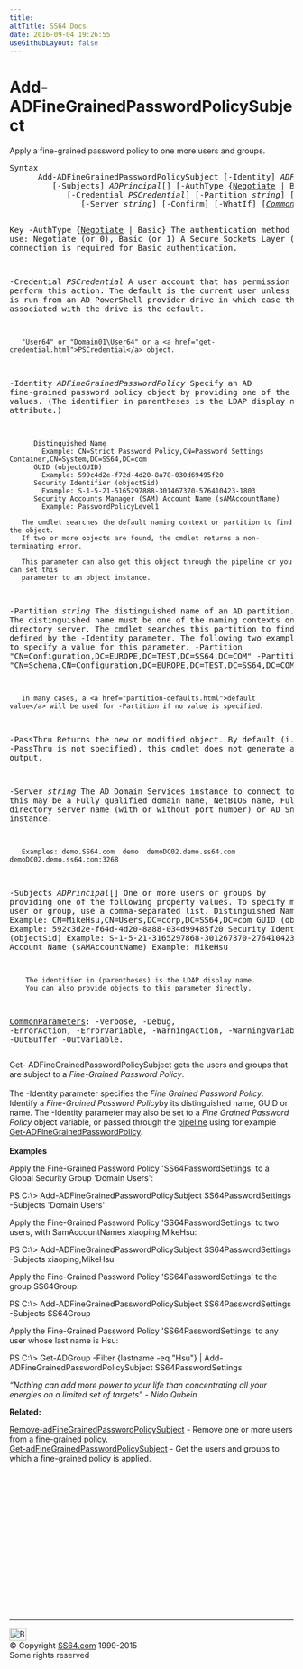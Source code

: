 ```yaml
---
title:
altTitle: SS64 Docs
date: 2016-09-04 19:26:55
useGithubLayout: false
---
```

<!-- #BeginLibraryItem "/Library/head_ps.lbi" --><!-- #EndLibraryItem --><h1>Add-ADFineGrainedPasswordPolicy<b>Subject</b></h1> 
<p>Apply a fine-grained password policy to one more users and groups.</p>
<pre>Syntax
      Add-ADFineGrainedPasswordPolicySubject [-Identity] <i>ADFineGrainedPasswordPolicy</i>
         [-Subjects] <i>ADPrincipal</i>[] [-AuthType {<u>Negotiate</u> | Basic}]
            [-Credential <i>PSCredential</i>] [-Partition <i>string</i>] [-PassThru]
               [-Server <i>string</i>] [-Confirm] [-WhatIf] [<a href="common.html"><i>CommonParameters</i></a>]

Key
   -AuthType {<u>Negotiate</u> | Basic}
       The authentication method to use: Negotiate (or 0), Basic (or 1)
       A Secure Sockets Layer (SSL) connection is required for Basic authentication.

   -Credential <i>PSCredential</i>
       A user account that has permission to perform this action.
       The default is the current user unless the cmdlet is run from an AD PowerShell provider drive
       in which case the account associated with the drive is the default.

       "User64" or "Domain01\User64" or a <a href="get-credential.html">PSCredential</a> object.

   -Identity <i>ADFineGrainedPasswordPolicy</i>
       Specify an AD fine-grained password policy object by providing one of the following values.
       (The identifier in parentheses is the LDAP display name for the attribute.)

          Distinguished Name 
            Example: CN=Strict Password Policy,CN=Password Settings Container,CN=System,DC=SS64,DC=com 
          GUID (objectGUID) 
            Example: 599c4d2e-f72d-4d20-8a78-030d69495f20
          Security Identifier (objectSid) 
            Example: S-1-5-21-5165297888-301467370-576410423-1803
          Security Accounts Manager (SAM) Account Name (sAMAccountName)
            Example: PasswordPolicyLevel1

       The cmdlet searches the default naming context or partition to find the object.
       If two or more objects are found, the cmdlet returns a non-terminating error.

       This parameter can also get this object through the pipeline or you can set this
       parameter to an object instance.

   -Partition <i>string</i>
       The distinguished name of an AD partition.
       The distinguished name must be one of the naming contexts on the current
       directory server. The cmdlet searches this partition to find the object defined by
       the -Identity parameter. 
       The following two examples show how to specify a value for this parameter.
          -Partition "CN=Configuration,DC=EUROPE,DC=TEST,DC=SS64,DC=COM"
          -Partition "CN=Schema,CN=Configuration,DC=EUROPE,DC=TEST,DC=SS64,DC=COM"

       In many cases, a <a href="partition-defaults.html">default value</a> will be used for -Partition if no value is specified.

   -PassThru
       Returns the new or modified object.
       By default (i.e. if -PassThru is not specified), this cmdlet does not generate any output.

   -Server <i>string</i>
       The AD Domain Services instance to connect to, this may be a Fully qualified domain name,
       NetBIOS name, Fully qualified directory server name (with or without port number) or AD Snapshot instance.

       Examples: demo.SS64.com  demo  demoDC02.demo.ss64.com  demoDC02.demo.ss64.com:3268

   -Subjects <i>ADPrincipal</i>[]
       One or more users or groups by providing one of the following property values.
       To specify more than one user or group, use a comma-separated list.
          Distinguished Name (DN)
            Example: CN=MikeHsu,CN=Users,DC=corp,DC=SS64,DC=com
          GUID (objectGUID)
            Example: 592c3d2e-f64d-4d20-8a88-034d99485f20
          Security Identifier (objectSid)
            Example: S-1-5-21-3165297868-301267370-276410423-1103
          SAM Account Name (sAMAccountName)
            Example: MikeHsu

        The identifier in (parentheses) is the LDAP display name.
        You can also provide objects to this parameter directly.

   <a href="common.html">CommonParameters</a>:
       -Verbose, -Debug, -ErrorAction, -ErrorVariable, -WarningAction, -WarningVariable,
       -OutBuffer -OutVariable.</pre>
<p>Get- ADFineGrainedPasswordPolicySubject  gets the users and groups that are subject to a <i>Fine-Grained Password Policy</i>.<br>
<br>The <span class="code">-Identity</span> parameter specifies the <i>Fine Grained Password Policy</i>. Identify a <i>Fine-Grained Password Policy</i>by its distinguished name, GUID or name. The -Identity parameter may also be set to a <i>Fine Grained Password Policy</i> object variable, or passed through the <a href="syntax-pipeline.html">pipeline</a> using for example <a href="get-adfinegrainedpasswordpolicy.html">Get-ADFineGrainedPasswordPolicy</a>.<br>
<br><b>Examples</b></p>
<p>  Apply the Fine-Grained Password Policy  'SS64PasswordSettings' to a Global Security Group 'Domain Users':</p>
<p><span class="code">PS C:\&gt; Add-ADFineGrainedPasswordPolicySubject SS64PasswordSettings -Subjects 'Domain Users'</span></p>
<p>Apply the Fine-Grained Password Policy  'SS64PasswordSettings' to two users, with SamAccountNames xiaoping,MikeHsu:</p>
<p><span class="code">PS C:\&gt; Add-ADFineGrainedPasswordPolicySubject SS64PasswordSettings -Subjects  xiaoping,MikeHsu</span></p>
<p>Apply the Fine-Grained Password Policy  'SS64PasswordSettings' to the group SS64Group:</p>
<p><span class="code">PS C:\&gt; Add-ADFineGrainedPasswordPolicySubject SS64PasswordSettings -Subjects SS64Group</span></p>
<p>Apply the Fine-Grained Password Policy  'SS64PasswordSettings' to any user whose last name is Hsu:</p>
<p><span class="code">PS C:\&gt; Get-ADGroup -Filter {lastname -eq "Hsu"} | Add-ADFineGrainedPasswordPolicySubject SS64PasswordSettings</span></p>
<p><i>“Nothing can add more power to your life than concentrating all your energies on a limited set of targets” - Nido Qubein</i></p>
<p><b>Related:</b></p>
<p><a href="remove-adfinegrainedpasswordpolicysubject.html">Remove-adFineGrainedPasswordPolicySubject</a> - Remove one or more users from a fine-grained policy<a href="get-adfinegrainedpasswordpolicysubject.html">.<br>
Get-adFineGrainedPasswordPolicySubject</a> - Get the users and groups to which a fine-grained policy is applied.</p><!-- #BeginLibraryItem "/Library/foot_ps.lbi" --><p>
<!-- PowerShell300 -->
<ins class="adsbygoogle" style="display:inline-block;width:300px;height:250px" data-ad-client="ca-pub-6140977852749469" data-ad-slot="6253539900"></ins>
<script>
(adsbygoogle = window.adsbygoogle || []).push({});
</script></p>
<hr>
<div id="bl" class="footer"><a href="add-adfinegrainedpasswordpolicysubject.html#"><img src="../images/top.png" width="30" height="22" alt="Back to the Top"></a></div>
<div id="br" class="footer, tagline">© Copyright <a href="http://ss64.com/">SS64.com</a> 1999-2015<br>
Some rights reserved</div><!-- #EndLibraryItem -->

